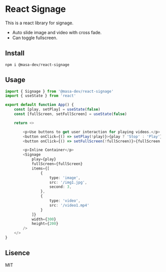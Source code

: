 # React Signage

This is a react library for signage.

- Auto slide image and video with cross fade.
- Can toggle fullscreen.


## Install

```
npm i @masa-dev/react-signage
```

## Usage

```typescript
import { Signage } from '@masa-dev/react-signage'
import { useState } from 'react'

export default function App() {
    const [play, setPlay] = useState(false)
    const [fullScreen, setFullScreen] = useState(false)

    return <>

        <p>Use buttons to get user interaction for playing videos.</p>
        <button onClick={() => setPlay(!play)}>{play ? 'Stop' : 'Play'}</button>
        <button onClick={() => setFullScreen(!fullScreen)}>{fullScreen ? 'Inline' : 'FullScreen'}</button>

        <p>Inline Container</p>
        <Signage
            play={play}
            fullScreen={fullScreen}
            items={[
                {
                    type: 'image',
                    src: '/img1.jpg',
                    second: 3,
                },
                {
                    type: 'video',
                    src: '/video1.mp4'
                }
            ]}
            width={300}
            height={200}
        />
    </>
}
```

## Lisence

MIT